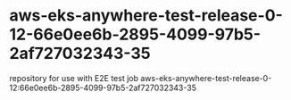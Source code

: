 # aws-eks-anywhere-test-release-0-12-66e0ee6b-2895-4099-97b5-2af727032343-35
repository for use with E2E test job aws-eks-anywhere-test-release-0-12:66e0ee6b-2895-4099-97b5-2af727032343-35
